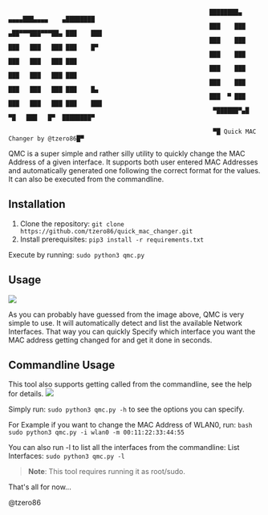 
                                                            ████████▄     ▄▄▄▄███▄▄▄▄    ▄████████
                                                            ███    ███  ▄██▀▀▀███▀▀▀██▄ ███    ███
                                                            ███    ███  ███   ███   ███ ███    █▀  
                                                            ███    ███  ███   ███   ███ ███        
                                                            ███    ███  ███   ███   ███ ███        
                                                            ███    ███  ███   ███   ███ ███    █▄  
                                                            ███  ▀ ███  ███   ███   ███ ███    ███ 
                                                             ▀██████▀▄█  ▀█   ███   █▀  ████████▀  
                                                        
                                                             ▀█ Quick MAC Changer by @tzero86█▀


QMC is a super simple and rather silly utility to quickly change the MAC Address of a given interface. It supports both user entered MAC Addresses and automatically generated one following the correct format for the values. It can also be executed from the commandline.


## Installation 

1. Clone the repository: `git clone https://github.com/tzero86/quick_mac_changer.git`
2. Install prerequisites: `pip3 install -r requirements.txt`

Execute by running: `sudo python3 qmc.py`

## Usage
![](https://i.imgur.com/ci01dBz.png)

As you can probably have guessed from the image above, QMC is very simple to use. It will automatically detect and list the available Network Interfaces. That way you can quickly Specify which interface you want the MAC address getting changed for and get it done in seconds.


## Commandline Usage

This tool also supports getting called from the commandline, see the help for details. 
![](https://i.imgur.com/bqw2MF0.png)

Simply run: `sudo python3 qmc.py -h` to see the options you can specify.

For Example if you want to change the MAC Address of WLAN0, run:
``bash
sudo python3 qmc.py -i wlan0 -m 00:11:22:33:44:55
``

You can also run -l to list all the interfaces from the commandline:
List Interfaces: `sudo python3 qmc.py -l`


> **Note**: This tool requires running it as root/sudo.


That's all for now...

@tzero86